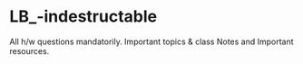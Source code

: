 # LB_-indestructable

All h/w questions mandatorily.
Important topics & class Notes and Important resources.

